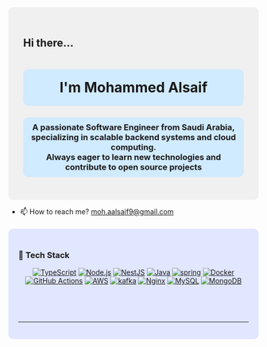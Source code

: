 
<div style="background-color: #f0f0f0; padding: 30px; border-radius: 10px;">

  ## Hi there...

  <h1 align="center" style="background-color: #d0eaff; padding: 20px; border-radius: 10px;">
    I'm Mohammed Alsaif
  </h1>

  <h3 align="center" style="background-color: #d0eaff; padding: 10px; border-radius: 10px;">
    A passionate Software Engineer from Saudi Arabia,<br> specializing in scalable backend systems and cloud computing.<br>
    Always eager to learn new technologies and contribute to open source projects
  </h3>

</div>


- 📫 How to reach me? [moh.aalsaif9@gmail.com](mailto:moh.aalsaif9@gmail.com)


<div style="background-color: #e0e7ff; padding: 20px; border-radius: 10px; margin-top: 20px;">


### 🧰 Tech Stack

<p align="center">
  <a href="https://www.typescriptlang.org/" target="_blank"><img src="https://skillicons.dev/icons?i=ts" alt="TypeScript" /></a>
  <a href="https://nodejs.org/" target="_blank"><img src="https://skillicons.dev/icons?i=nodejs" alt="Node.js" /></a>
    <a href="https://nestjs.com/" target="_blank"><img src="https://skillicons.dev/icons?i=nestjs" alt="NestJS" /></a>
  <a href="https://www.java.com/" target="_blank"><img src="https://skillicons.dev/icons?i=java" alt="Java" /></a>
<a href="https://spring.io/" target="_blank"><img src="https://skillicons.dev/icons?i=spring" alt="spring" /></a>
  <a href="https://www.docker.com/" target="_blank"><img src="https://skillicons.dev/icons?i=docker" alt="Docker" /></a>
  <a href="https://github.com/features/actions" target="_blank"><img src="https://skillicons.dev/icons?i=githubactions" alt="GitHub Actions" /></a>
  <a href="https://aws.amazon.com/" target="_blank"><img src="https://skillicons.dev/icons?i=aws" alt="AWS" /></a>
  <a href="https://kafka.apache.org///" target="_blank"><img src="https://skillicons.dev/icons?i=kafka" alt="kafka" /></a>
  <a href="https://nginx.org/" target="_blank"><img src="https://skillicons.dev/icons?i=nginx" alt="Nginx" /></a>
  <a href="https://www.mysql.com/" target="_blank"><img src="https://skillicons.dev/icons?i=mysql" alt="MySQL" /></a> 
  <a href="https://www.mongodb.com/" target="_blank"><img src="https://skillicons.dev/icons?i=mongodb" alt="MongoDB" /></a>


</p>





<div style="background-color: #e0e7ff; padding: 20px; border-radius: 10px; margin-top: 20px;">




</div>




---


  




